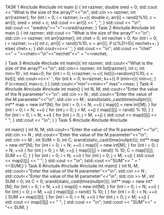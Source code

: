 TASK 1
#include <iostream>
#include <cstdlib>
int main () {
    int razmer;
    double sred = 0;
    std::cout << "What is the size of the array?"<<"\n";
    std::cin >> razmer;
    int arr[razmer];
    for (int i = 0; i < razmer; i++){
        double c;
        arr[i] = rand()%10;
        c = arr[i];
        sred = sred + c;
        std::cout << arr[i] << ", ";
    }
    std::cout << "\n";
    std::cout << "sredniy"<<"="<<sred/razmer;
}
Task 2
#include <iostream>
#include <cstdlib>
int main () {
    int razmer;
    std::cout << "What is the size of the array?"<<"\n";
    std::cin >> razmer;
    int arr[razmer];
    int chet = 0;
    int nechet = 0;
    for (int i = 0; i < razmer; i++){
        int c;
        arr[i] = rand()%10;
        c = arr[i];
        if (c%2!=0){
            nechet++;
        }
        else{
            chet++;
        }
        std::cout<<c<<' ';
    }
    std::cout << "\n";
    std::cout << "chet"<<" = "<<chet<<"\n"<<"nechet"<<" = "<<nechet;
    
}
  Task 3
  #include <iostream>
  #include <cstdlib>
  int main(){
    int razmer;
    std::cout<<"What is the size of the array?"<<"\n";
    std::cin>> razmer;
    int list[razmer];
    int c;
    int min=10 ;
    int max=0;
    for (int i = 0; i<razmer; i++){
        list[i]=random()%10;
        c = list[i];
        std::cout<<c<<' ';
        for (int k = 0; k<razmer; k++){
            if (min>c){
                min=c;
            }
            if (c>max){
                max=c;
            }
        }
    }std::cout<<"min"<<min<<" max"<<max;
}
  Task 4
    #include <iostream>
  #include <cstdlib>
  #include <ctime>
  int main() {
    int N, M;
     std::cout<<"Enter the value of the N parameter"<<"\n";
      std::cin >> N ;
      std::cout<<"Enter the value of the M parameter"<<"\n";
      std::cin >> M ;
    srand(static_cast<unsigned>(time(nullptr))); 
    int** map = new int*[N];
    for (int i = 0; i < N; ++i) {
        map[i] = new int[M];
    }
    for (int i = 0; i < N; ++i) {
        for (int j = 0; j < M; ++j) {
            map[i][j] = rand() % 10; 
        }
    }
    for (int i = 0; i < N; ++i) {
        for (int j = 0; j < M; ++j) {
            std::cout << map[i][j] << " ";
        }
        std::cout << "\n";
      }
    }
  Task 5
  #include <iostream>
  #include <cstdlib>
  #include <ctime>
  
  int main() {
      int N, M;
      std::cout<<"Enter the value of the N parameter"<<"\n";
      std::cin >> N ;
      std::cout<<"Enter the value of the M parameter"<<"\n";
      std::cin >> M ;
      int SUM = 0;
      int C;
      srand(static_cast<unsigned>(time(nullptr))); 
      int** map = new int*[N];
      for (int i = 0; i < N; ++i) {
          map[i] = new int[M];
      }
      for (int i = 0; i < N; ++i) {
          for (int j = 0; j < M; ++j) {
              map[i][j] = rand() % 10;
              C = map[i][j];
              SUM += C;
          }
      }
      for (int i = 0; i < N; ++i) {
          for (int j = 0; j < M; ++j) {
              std::cout << map[i][j] << " ";
          }
          std::cout << "\n";
    }std::cout <<"SUM"<< " = " <<SUM;}
    }
    Task 6 
    #include <iostream>
    #include <cstdlib>
    #include <ctime>
    int main() {
    int N, M;
    std::cout<<"Enter the value of the N parameter"<<"\n";
    std::cin >> N ;
    std::cout<<"Enter the value of the M parameter"<<"\n";
    std::cin >> M ;
    int SUM = 0;
    int C = 0;
    srand(static_cast<unsigned>(time(nullptr))); 
    int** map = new int*[N];
    for (int i = 0; i < N; ++i) {
        map[i] = new int[M];
    }
    for (int i = 0; i < N; ++i) {
        for (int j = 0; j < M; ++j) {
            map[i][j] = rand() % 10;
        }
    }
    for (int i = 0; i < N; ++i) {
            SUM += map[i][i];
    }
    for (int i = 0; i < N; ++i) {
        for (int j = 0; j < M; ++j) {
            std::cout << map[i][j] << " ";
        }
        std::cout << "\n";
    }std::cout << "SUM"<<" = "<< SUM;
    }
